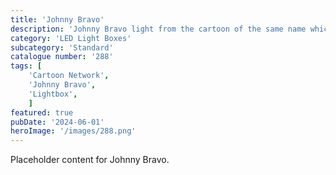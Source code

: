 ```yaml
---
title: 'Johnny Bravo'
description: 'Johnny Bravo light from the cartoon of the same name which was a Cartoon Network classic.'
category: 'LED Light Boxes'
subcategory: 'Standard'
catalogue number: '288'
tags: [
    'Cartoon Network', 
    'Johnny Bravo',
    'Lightbox', 
    ]
featured: true
pubDate: '2024-06-01'
heroImage: '/images/288.png'
---
```


Placeholder content for Johnny Bravo.